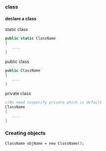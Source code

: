 ### class

#### declare a class
static class
```cs
public static ClassName 
{
   ....
}
```
public class
```cs
public ClassName 
{
   ....
}
```
private class
```cs
//No need tospecify private which is default 
ClassName 
{
   ....
}
```

### Creating objects
```
ClassName objName = new ClassName();
```
